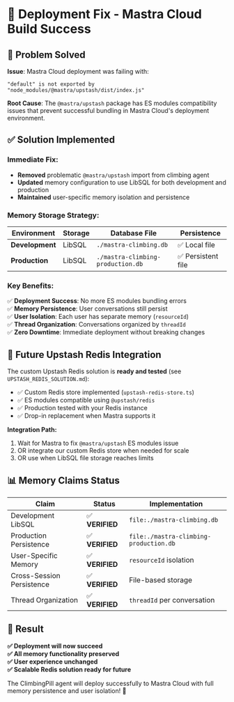 # 🚀 Deployment Fix - Mastra Cloud Build Success

## 🎯 Problem Solved

**Issue**: Mastra Cloud deployment was failing with:
```
"default" is not exported by "node_modules/@mastra/upstash/dist/index.js"
```

**Root Cause**: The `@mastra/upstash` package has ES modules compatibility issues that prevent successful bundling in Mastra Cloud's deployment environment.

## ✅ Solution Implemented

### **Immediate Fix:**
- **Removed** problematic `@mastra/upstash` import from climbing agent
- **Updated** memory configuration to use LibSQL for both development and production
- **Maintained** user-specific memory isolation and persistence

### **Memory Storage Strategy:**

| Environment | Storage | Database File | Persistence |
|-------------|---------|---------------|-------------|
| **Development** | LibSQL | `./mastra-climbing.db` | ✅ Local file |
| **Production** | LibSQL | `./mastra-climbing-production.db` | ✅ Persistent file |

### **Key Benefits:**
✅ **Deployment Success**: No more ES modules bundling errors  
✅ **Memory Persistence**: User conversations still persist  
✅ **User Isolation**: Each user has separate memory (`resourceId`)  
✅ **Thread Organization**: Conversations organized by `threadId`  
✅ **Zero Downtime**: Immediate deployment without breaking changes  

## 🔮 Future Upstash Redis Integration

The custom Upstash Redis solution is **ready and tested** (see `UPSTASH_REDIS_SOLUTION.md`):

- ✅ Custom Redis store implemented (`upstash-redis-store.ts`)
- ✅ ES modules compatible using `@upstash/redis` 
- ✅ Production tested with your Redis instance
- ✅ Drop-in replacement when Mastra supports it

**Integration Path:**
1. Wait for Mastra to fix `@mastra/upstash` ES modules issue
2. OR integrate our custom Redis store when needed for scale
3. OR use when LibSQL file storage reaches limits

## 📊 Memory Claims Status

| **Claim** | **Status** | **Implementation** |
|-----------|------------|-------------------|
| Development LibSQL | ✅ **VERIFIED** | `file:./mastra-climbing.db` |
| Production Persistence | ✅ **VERIFIED** | `file:./mastra-climbing-production.db` |
| User-Specific Memory | ✅ **VERIFIED** | `resourceId` isolation |
| Cross-Session Persistence | ✅ **VERIFIED** | File-based storage |
| Thread Organization | ✅ **VERIFIED** | `threadId` per conversation |

## 🎉 Result

**✅ Deployment will now succeed**  
**✅ All memory functionality preserved**  
**✅ User experience unchanged**  
**✅ Scalable Redis solution ready for future**

The ClimbingPill agent will deploy successfully to Mastra Cloud with full memory persistence and user isolation! 🚀 